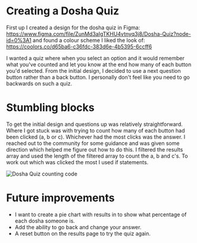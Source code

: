 # Creating a Dosha Quiz

First up I created a design for the dosha quiz in Figma: https://www.figma.com/file/ZunMd3aIgTKHU4vtnyq3j8/Dosha-Quiz?node-id=0%3A1 and found a colour scheme I liked the look of: https://coolors.co/d65ba6-c36fdc-383d6e-4b5395-6ccff6

I wanted a quiz where when you select an option and it would remember what you've counted and let you know at the end how many of each button you'd selected. From the initial design, I decided to use a next question button rather than a back button. I personally don't feel like you need to go backwards on such a quiz.

# Stumbling blocks

To get the initial design and questions up was relatively straightforward. Where I got stuck was with trying to count how many of each button had been clicked (a, b or c). Whichever had the most clicks was the answer. I reached out to the community for some guidance and was given some direction which helped me figure out how to do this. I filtered the results array and used the length of the filtered array to count the a, b and c's. To work out which was clicked the most I used if statements.

![Dosha Quiz counting code](https://laughing-lamarr-1f3b95.netlify.app/media/dosha-quiz-code.png)

# Future improvements

- I want to create a pie chart with results in to show what percentage of each dosha someone is.
- Add the ability to go back and change your answer.
- A reset button on the results page to try the quiz again.